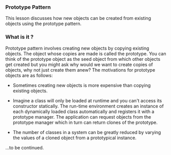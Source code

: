 ### Prototype Pattern
This lesson discusses how new objects can be created from existing objects using the prototype pattern.

### What is it ?
Prototype pattern involves creating new objects by copying existing objects. The object whose copies are made is called 
the prototype. You can think of the prototype object as the seed object from which other objects get created but you might
ask why would we want to create copies of objects, why not just create them anew? The motivations for prototype objects 
are as follows:


- Sometimes creating new objects is more expensive than copying existing objects.

- Imagine a class will only be loaded at runtime and you can't access its constructor statically. The run-time environment 
creates an instance of each dynamically loaded class automatically and registers it with a prototype manager. 
The application can request objects from the prototype manager which in turn can return clones of the prototype.

- The number of classes in a system can be greatly reduced by varying the values of a cloned object from a prototypical 
instance.


...to be continued.
